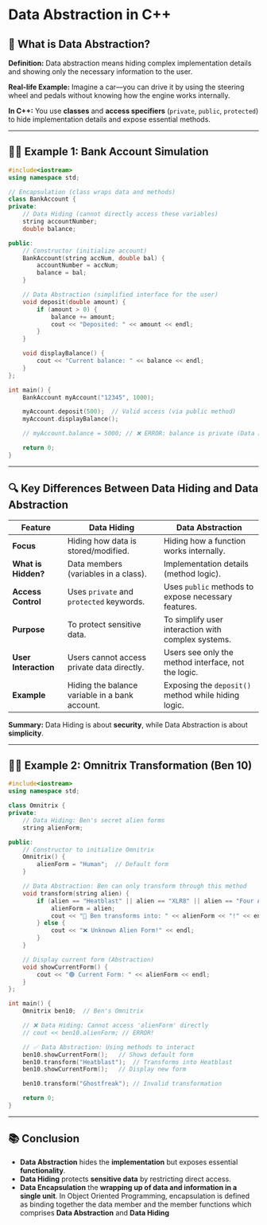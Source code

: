 # Data Abstraction in C++

## 📌 What is Data Abstraction?
 
**Definition:**
Data abstraction means hiding complex implementation details and showing only the necessary information to the user.

**Real-life Example:**
Imagine a car—you can drive it by using the steering wheel and pedals without knowing how the engine works internally.

**In C++:**
You use **classes** and **access specifiers** (`private`, `public`, `protected`) to hide implementation details and expose essential methods.

---

## 🧑‍💻 Example 1: Bank Account Simulation

```cpp
#include<iostream>
using namespace std;

// Encapsulation (class wraps data and methods)
class BankAccount {
private:
    // Data Hiding (cannot directly access these variables)
    string accountNumber;
    double balance;

public:
    // Constructor (initialize account)
    BankAccount(string accNum, double bal) {
        accountNumber = accNum;
        balance = bal;
    }

    // Data Abstraction (simplified interface for the user)
    void deposit(double amount) {
        if (amount > 0) {
            balance += amount;
            cout << "Deposited: " << amount << endl;
        }
    }

    void displayBalance() {
        cout << "Current balance: " << balance << endl;
    }
};

int main() {
    BankAccount myAccount("12345", 1000);

    myAccount.deposit(500);  // Valid access (via public method)
    myAccount.displayBalance();

    // myAccount.balance = 5000; // ❌ ERROR: balance is private (Data Hiding)

    return 0;
}
```

---

## 🔍 Key Differences Between Data Hiding and Data Abstraction

| Feature             | Data Hiding                      | Data Abstraction                  |
|---------------------|----------------------------------|-----------------------------------|
| **Focus**           | Hiding how data is stored/modified. | Hiding how a function works internally. |
| **What is Hidden?** | Data members (variables in a class). | Implementation details (method logic). |
| **Access Control**  | Uses `private` and `protected` keywords. | Uses `public` methods to expose necessary features. |
| **Purpose**         | To protect sensitive data.         | To simplify user interaction with complex systems. |
| **User Interaction**| Users cannot access private data directly. | Users see only the method interface, not the logic. |
| **Example**         | Hiding the balance variable in a bank account. | Exposing the `deposit()` method while hiding logic. |

**Summary:** Data Hiding is about **security**, while Data Abstraction is about **simplicity**.

---

## 🦸‍♂️ Example 2: Omnitrix Transformation (Ben 10)

```cpp
#include<iostream>
using namespace std;

class Omnitrix {
private:
    // Data Hiding: Ben's secret alien forms
    string alienForm;

public:
    // Constructor to initialize Omnitrix
    Omnitrix() {
        alienForm = "Human";  // Default form
    }

    // Data Abstraction: Ben can only transform through this method
    void transform(string alien) {
        if (alien == "Heatblast" || alien == "XLR8" || alien == "Four Arms") {
            alienForm = alien;
            cout << "🔄 Ben transforms into: " << alienForm << "!" << endl;
        } else {
            cout << "❌ Unknown Alien Form!" << endl;
        }
    }

    // Display current form (Abstraction)
    void showCurrentForm() {
        cout << "🟢 Current Form: " << alienForm << endl;
    }
};

int main() {
    Omnitrix ben10;  // Ben's Omnitrix

    // ❌ Data Hiding: Cannot access 'alienForm' directly
    // cout << ben10.alienForm; // ERROR!

    // ✅ Data Abstraction: Using methods to interact
    ben10.showCurrentForm();   // Shows default form
    ben10.transform("Heatblast");  // Transforms into Heatblast
    ben10.showCurrentForm();   // Display new form

    ben10.transform("Ghostfreak"); // Invalid transformation

    return 0;
}
```

---

## 📚 Conclusion

- **Data Abstraction** hides the **implementation** but exposes essential **functionality**.
- **Data Hiding** protects **sensitive data** by restricting direct access.
- **Data Encapsulation** the **wrapping up of data and information in a single unit**.
In Object Oriented Programming, encapsulation is defined as binding together the data member and the member functions which comprises  **Data Abstraction** and **Data Hiding**



